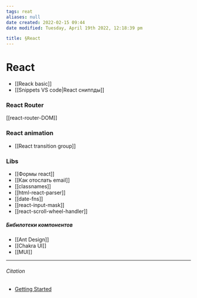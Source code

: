 ```yaml
---
tags: reat
aliases: null
date created: 2022-02-15 09:44
date modified: Tuesday, April 19th 2022, 12:18:39 pm

title: §React
---
```


# React

- [[Reack basic]]
- [[Snippets VS code|React сниппды]]

### React Router

[[react-router-DOM]]

### React animation

- [[React transition group]]

### Libs

- [[Формы react]]
- [[Как отослать email]]
- [[classnames]]
- [[html-react-parser]]
- [[date-fns]]
- [[react-input-mask]]
- [[react-scroll-wheel-handler]]

##### Бибилотеки компонентов

- [[Ant Design]]
- [[Chakra UI]]
- [[MUI]]

---

###### Citation

- [Getting Started](https://reactjs.org/docs/getting-started.html)
